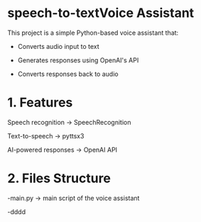 # speech-to-textVoice Assistant
This project is a simple Python-based voice assistant that:

- Converts audio input to text

- Generates responses using OpenAI's API

- Converts responses back to audio

# 1. Features
Speech recognition → SpeechRecognition

Text-to-speech → pyttsx3

AI-powered responses → OpenAI API 

# 2. Files Structure
-main.py → main script of the voice assistant

-dddd


